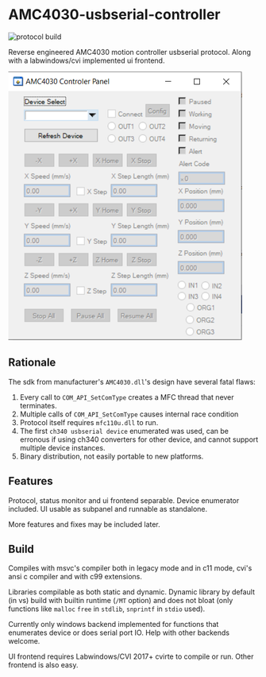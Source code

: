 # AMC4030-usbserial-controller
![protocol build](https://github.com/shangjiaxuan/AMC4030-usbserial-controller/actions/workflows/publish.yml/badge.svg)

Reverse engineered AMC4030 motion controller usbserial protocol. Along with a labwindows/cvi implemented ui frontend.

![CVI Frontend Image](img/cvi_panel.PNG)

## Rationale
The sdk from manufacturer's `AMC4030.dll`'s design have several fatal flaws:

1. Every call to `COM_API_SetComType` creates a MFC thread that never terminates.
2. Multiple calls of `COM_API_SetComType` causes internal race condition
3. Protocol itself requires `mfc110u.dll` to run.
4. The first `ch340 usbserial device` enumerated was used, can be erronous if using ch340 converters for other device, 
and cannot support multiple device instances.
5. Binary distribution, not easily portable to new platforms.

## Features
Protocol, status monitor and ui frontend separable. Device enumerator included. UI usable as subpanel and runnable as standalone.

More features and fixes may be included later.

## Build
Compiles with msvc's compiler both in legacy mode and in c11 mode, cvi's ansi c compiler and with c99 extensions.

Libraries compilable as both static and dynamic. Dynamic library by default (in vs) build with builtin runtime (`/MT` option) 
and does not bloat (only functions like `malloc` `free` in `stdlib`, `snprintf` in `stdio` used).

Currently only windows backend implemented for functions that enumerates device or does serial port IO. Help with other backends 
welcome.

UI frontend requires Labwindows/CVI 2017+ cvirte to compile or run. Other frontend is also easy.

